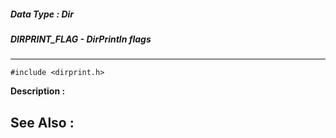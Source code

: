 ##### Data Type : Dir
##### DIRPRINT_FLAG - DirPrintln flags
---
```
#include <dirprint.h>
```
**Description :**



**See Also :**
---
